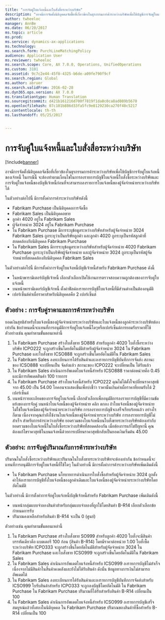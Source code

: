 ```yaml
---
title: "การจับคู่ใบแจ้งหนี้และใบสั่งสื่อระหว่างบริษัท"
description: "อาจมีการจัดตั้งนิติบุคคลจัดซื้อที่เกี่ยวข้องในธุรกรรมการค้าระหว่างบริษัทเพื่อใช้บัญชีการจับคู่ใบแจ้งหนี้ของเจ้าหนี้ ในกรณีนี้ จะต้องทำตามเงื่อนไขในการลงรายการบัญชีใบแจ้งหนี้ใบสั่งซื้อระหว่างบริษัทและการจับคู่ใบแจ้งหนี้ของบัญชีเจ้าหนี้ก่อนที่จะสามารถลงรายการใบแจ้งหนี้ของผู้จัดจำหน่ายระหว่างบริษัทได้"
author: twheeloc
manager: AnnBe
ms.date: 06/20/2017
ms.topic: article
ms.prod: 
ms.service: dynamics-ax-applications
ms.technology: 
ms.search.form: PurchLineMatchingPolicy
audience: Application User
ms.reviewer: twheeloc
ms.search.scope: Core, AX 7.0.0, Operations, UnifiedOperations
ms.custom: 3101
ms.assetid: 9c7c2e44-45f8-4325-b6de-a09fe790f9cf
ms.search.region: Global
ms.author: abruer
ms.search.validFrom: 2016-02-28
ms.dyn365.ops.version: AX 7.0.0
ms.translationtype: Human Translation
ms.sourcegitcommit: d421b161216d700f7819f1da8c0ca8ad089b5670
ms.openlocfilehash: 07c101b886d33fa5fc9e8129230ca270f48c5217
ms.contentlocale: th-th
ms.lasthandoff: 05/25/2017


---
```


# <a name="invoice-matching-and-intercompany-purchase-orders"></a>การจับคู่ใบแจ้งหนี้และใบสั่งสื่อระหว่างบริษัท

[!include[banner](../includes/banner.md)]


อาจมีการจัดตั้งนิติบุคคลจัดซื้อที่เกี่ยวข้องในธุรกรรมการค้าระหว่างบริษัทเพื่อใช้บัญชีการจับคู่ใบแจ้งหนี้ของเจ้าหนี้ ในกรณีนี้ จะต้องทำตามเงื่อนไขในการลงรายการบัญชีใบแจ้งหนี้ใบสั่งซื้อระหว่างบริษัทและการจับคู่ใบแจ้งหนี้ของบัญชีเจ้าหนี้ก่อนที่จะสามารถลงรายการใบแจ้งหนี้ของผู้จัดจำหน่ายระหว่างบริษัทได้

ในตัวอย่างต่อไปนี้ มีการตั้งค่าการค้าระหว่างบริษัทดังนี้
-   Fabrikam Purchase เป็นนิติบุคคลการจัดซื้อ
-   Fabrikam Sales เป็นนิติบุคคลขาย
-   ลูกค้า 4020 อยู่ใน Fabrikam Sales
-   ผู้จัดจำหน่าย 3024 อยู่ใน Fabrikam Purchase
-   ใน Fabrikam Purchase มีการระบุข้อมูลระหว่างบริษัทสำหรับผู้จัดจำหน่าย 3024 Fabrikam Sales ถูกระบุว่าเป็นบริษัทลูกค้า และลูกค้า 4020 ถูกระบุเป็นรหัสลูกค้าที่สอดคล้องกับนิติบุคคล Fabrikam Purchase
-   ใน Fabrikam Sales มีการระบุข้อมูลระหว่างบริษัทสำหรับผู้จัดจำหน่าย 4020 Fabrikam Purchase ถูกระบุว่าเป็นบริษัทผู้จัดจำหน่าย และผู้จัดจำหน่าย 3024 ถูกระบุเป็นรหัสผู้จัดจำหน่ายที่สอดคล้องกับนิติบุคคล Fabrikam Sales

ในตัวอย่างต่อไปนี้ มีการตั้งค่าการจับคู่ใบแจ้งหนี้บัญชีเจ้าหนี้สำหรับ Fabrikam Purchase ดังนี้
-   ในหน้าพารามิเตอร์บัญชีเจ้าหนี้ เลือกตัวเลือกเปิดใช้งานการตรวจสอบความถูกต้องของการจับคู่ใบแจ้งหนี้
-   บนหน้าพารามิเตอร์บัญชีเจ้าหนี้ ตั้งค่าฟิลด์ลงรายการบัญชีใบแจ้งหนี้ที่มีส่วนต่างเป็นต้องอนุมัติ
-   เปอร์เซ็นต์ค่าเผื่อราคาสำหรับนิติบุคคลคือ 2 เปอร์เซ็นต์

## <a name="example-price-matching-and-intercompany-trade"></a> ตัวอย่าง : การจับคู่ราคาและการค้าระหว่างบริษัท
ยอดเงินสุทธิสำหรับใบแจ้งหนี้ของผู้จัดจำหน่ายระหว่างบริษัทและใบแจ้งหนี้ของลูกค้าระหว่างบริษัทต้องเท่ากัน ข้อกำหนดนี้จะแทนที่การอนุมัติการจับคู่ใบแจ้งหนี้ใดๆหรือเปอร์เซ็นต์การยอมรับราคาที่ใช้ ตัวอย่างเช่น คุณทำตามขั้นตอนเหล่านี้
1.  ใน Fabrikam Purchase สร้างใบสั่งขาย SO888 สำหรับลูกค้า 4020 ใบสั่งซื้อระหว่างบริษัท ICPO222 จะถูกสร้างขึ้นโดยอัตโนมัติสำหรับผู้จัดจำหน่าย 3024 ใน Fabrikam Purchase และใบสั่งขาย ICSO888 จะถูกสร้างขึ้นโดยอัตโนมัติใน Fabrikam Sales
2.  ใน Fabrikam Sales ลงทะเบียนการได้รับสินค้าและลงรายการบัญชีบันทึกการจัดส่ง สถานะของ ICSO888 จะเปลี่ยนเป็น จัดส่งแล้ว สถานะของ ICPO222 จะเปลี่ยนเป็น ได้รับแล้ว
3.  ใน Fabrikam Sales ดำเนินการอัพเดตใบแจ้งหนี้สำหรับ ICSO888 ราคาต่อหน่วยคือ 0.45 และมีการอัพเดตสินค้า 100 รายการ
4.  ใน Fabrikam Purchase สร้างใบแจ้งหนี้สำหรับ ICPO222 คุณไม่ได้ตั้งใจเปลี่ยนราคาสุทธิจาก 45.00 เป็น 54.00 ไอคอนจะแสดงขึ้นเพื่อบ่งชี้ว่า ราคานั้นเกินค่าเผื่อราคาที่ยอมรับได้ 2 เปอร์เซ็นต์
5.  บนหน้ารายละเอียดของการจับคู่ใบแจ้งหนี้ เลือกตัวเลือกเพื่ออนุมัติการลงรายการบัญชีที่มีความขัดแย้งของการจับคู่ บนหน้าใบแจ้งหนี้ของผู้จัดจำหน่าย คลิก ตกลง ถ้าใบแจ้งหนี้ของผู้จัดจำหน่ายไม่ใช่ใบแจ้งหนี้ของผู้จัดจำหน่ายระหว่างบริษัท การลงรายการบัญชีจะเสร็จเรียบร้อยแล้ว อย่างไรก็ตาม เนื่องจากคุณกำลังใช้งานใบแจ้งหนี้ของผู้จัดจำหน่ายระหว่างบริษัท การลงรายการบัญชีไม่สำเร็จ สำหรับการค้าระหว่างบริษัท ยอดรวมของใบแจ้งหนี้บนใบสั่งขายระหว่างบริษัทต้องเท่ากับยอดรวมของใบแจ้งหนี้ในใบสั่งซื้อระหว่างบริษัทที่สอดคล้องกัน เมื่อต้องการแก้ไขปัญหานี้ คุณต้องแก้ไขราคาสุทธิในบนแจ้งหนี้ด้วยการเปลี่ยนราคาสุทธิกลับเป็นยอดเงินเริ่มต้น 45.00

## <a name="example-quantity-matching-with-intercompany-trade"></a> ตัวอย่าง: การจับคู่ปริมาณกับการค้าระหว่างบริษัท
ปริมาณในใบสั่งซื้อระหว่างบริษัทและปริมาณในใบสั่งขายระหว่างบริษัทจะต้องเท่ากัน ข้อกำหนดนี้จะแทนที่การอนุมัติการจับคู่ใบแจ้งหนี้ที่ใช้ใดๆ ในตัวอย่างนี้ มีการตั้งค่าการค้าระหว่างบริษัทเพิ่มเติมดังนี้
-   ใน Fabrikam Purchase นโยบายการดำเนินการใบสั่งซื้อสำหรับผู้จัดจำหน่าย 3024 ถูกตั้งค่าให้ลงรายการบัญชีทั้งใบแจ้งหนี้ของลูกค้าเดิมและใบแจ้งหนี้ของผู้จัดจำหน่ายระหว่างบริษัทโดยอัตโนมัติ

ในตัวอย่างนี้ มีการตั้งค่าการจับคู่ใบแจ้งหนี้บัญชีเจ้าหนี้สำหรับ Fabrikam Purchase เพิ่มเติมดังนี้
-   บนหน้ากลุ่มแบบจำลองสินค้าสำหรับกลุ่มแบบจำลองที่ถูกใช้โดยสินค้า B-R14 เลือกตัวเลือกข้อกำหนดการรับ
-   ปริมาณคงเหลือสำหรับสินค้า B-R14 จะเป็น 0 (ศูนย์)

ตัวอย่างเช่น คุณทำตามขั้นตอนเหล่านี้
1.  ใน Fabrikam Purchase สร้างใบสั่งขาย SO999 สำหรับลูกค้า 4020 ใบสั่งจะมีสินค้าบรรทัดเดียวคือ แบตเตอรี 100 ก้อน (สินค้า B-R14) โดยมีราคาต่อหน่วย 1.00 ใบสั่งซื้อระหว่างบริษัท ICPO333 จะถูกสร้างขึ้นโดยอัตโนมัติสำหรับผู้จัดจำหน่าย 3024 ใน Fabrikam Purchase และใบสั่งขาย ICSO999 จะถูกสร้างขึ้นโดยอัตโนมัติใน Fabrikam Sales
2.  ใน Fabrikam Sales ดำเนินการอัพเดตใบแจ้งหนี้สำหรับ ICSO999 ลงรายการบัญชีไม่สำเร็จ เนื่องจากไม่มีสินค้าในสิ้นค้าคงคลังและยังไม่ได้รับสินค้า ดังนั้น ข้อมูลทางการเงินไม่สามารถอัพเดตได้
3.  ใน Fabrikam Sales ลงทะเบียนการได้รับสินค้าและลงรายการบัญชีบันทึกการจัดส่งสำหรับ ICSO999 ใบรับสินค้าสำหรับ ICPO333 จะถูกลงบัญชีโดยอัตโนมัติ ใน Fabrikam Purchase ใน Fabrikam Purchase ปริมาณที่ได้รับสำหรับสินค้า B-R14 เปลี่ยนเป็น 100
4.  ใน Fabrikam Sales ดำเนินการอัพเดตใบแจ้งหนี้สำหรับ ICSO999 ลงรายการบัญชีเสร็จสมบูรณ์แล้วทั้งสองในนิติบุคคล ใน Fabrikam Purchase ปริมาณของสินค้าที่ซื้อสำหรับ B-R14 เปลี่ยนเป็น 100






